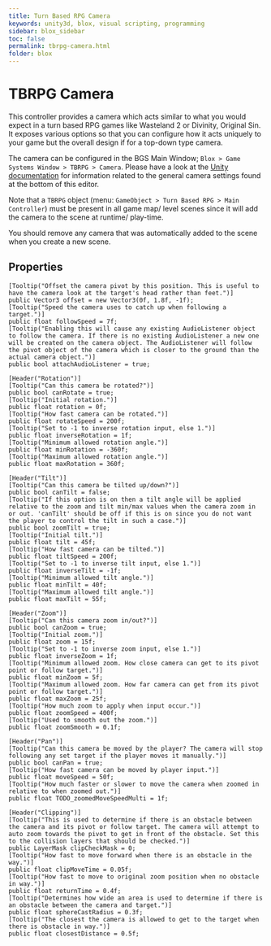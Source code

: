 ```yaml
---
title: Turn Based RPG Camera
keywords: unity3d, blox, visual scripting, programming
sidebar: blox_sidebar
toc: false
permalink: tbrpg-camera.html
folder: blox
---
```


TBRPG Camera
============

This controller provides a camera which acts similar to what you would expect in a turn based RPG games like Wasteland 2 or Divinity, Original Sin. It exposes various options so that you can configure how it acts uniquely to your game but the overall design if for a top-down type camera.

The camera can be configured in the BGS Main Window; `Blox > Game Systems Window > TBRPG > Camera`. Please have a look at the [Unity documentation](https://docs.unity3d.com/Manual/class-Camera.html) for information related to the general camera settings found at the bottom of this editor.

Note that a `TBRPG` object (menu: `GameObject > Turn Based RPG > Main Controller`) must be present in all game map/ level scenes since it will add the camera to the scene at runtime/ play-time.

You should remove any camera that was automatically added to the scene when you create a new scene.

Properties
----------

```
[Tooltip("Offset the camera pivot by this position. This is useful to have the camera look at the target's head rather than feet.")]
public Vector3 offset = new Vector3(0f, 1.8f, -1f);
[Tooltip("Speed the camera uses to catch up when following a target.")]
public float followSpeed = 7f;
[Tooltip("Enabling this will cause any existing AudioListener object to follow the camera. If there is no existing AudioListener a new one will be created on the camera object. The AudioListener will follow the pivot object of the camera which is closer to the ground than the actual camera object.")]
public bool attachAudioListener = true;

[Header("Rotation")]
[Tooltip("Can this camera be rotated?")]
public bool canRotate = true;		
[Tooltip("Initial rotation.")]
public float rotation = 0f;
[Tooltip("How fast camera can be rotated.")]
public float rotateSpeed = 200f;
[Tooltip("Set to -1 to inverse rotation input, else 1.")]
public float inverseRotation = 1f;
[Tooltip("Minimum allowed rotation angle.")]
public float minRotation = -360f;
[Tooltip("Maximum allowed rotation angle.")]
public float maxRotation = 360f;

[Header("Tilt")]
[Tooltip("Can this camera be tilted up/down?")]		
public bool canTilt = false;
[Tooltip("If this option is on then a tilt angle will be applied relative to the zoom and tilt min/max values when the camera zoom in or out. 'canTilt' should be off if this is on since you do not want the player to control the tilt in such a case.")]
public bool zoomTilt = true;
[Tooltip("Initial tilt.")]
public float tilt = 45f;
[Tooltip("How fast camera can be tilted.")]
public float tiltSpeed = 200f;
[Tooltip("Set to -1 to inverse tilt input, else 1.")]
public float inverseTilt = -1f;
[Tooltip("Minimum allowed tilt angle.")]
public float minTilt = 40f;
[Tooltip("Maximum allowed tilt angle.")]
public float maxTilt = 55f;

[Header("Zoom")]
[Tooltip("Can this camera zoom in/out?")]		
public bool canZoom = true;
[Tooltip("Initial zoom.")]
public float zoom = 15f;
[Tooltip("Set to -1 to inverse zoom input, else 1.")]
public float inverseZoom = 1f;
[Tooltip("Minimum allowed zoom. How close camera can get to its pivot point or follow target.")]
public float minZoom = 5f;
[Tooltip("Maximum allowed zoom. How far camera can get from its pivot point or follow target.")]
public float maxZoom = 25f;
[Tooltip("How much zoom to apply when input occur.")]
public float zoomSpeed = 400f;
[Tooltip("Used to smooth out the zoom.")]
public float zoomSmooth = 0.1f;

[Header("Pan")]
[Tooltip("Can this camera be moved by the player? The camera will stop following any set target if the player moves it manually.")]
public bool canPan = true;
[Tooltip("How fast camera can be moved by player input.")]
public float moveSpeed = 50f;
[Tooltip("How much faster or slower to move the camera when zoomed in relative to when zoomed out.")]
public float TODO_zoomedMoveSpeedMulti = 1f;

[Header("Clipping")]
[Tooltip("This is used to determine if there is an obstacle between the camera and its pivot or follow target. The camera will attempt to auto zoom towards the pivot to get in front of the obstacle. Set this to the collision layers that should be checked.")]
public LayerMask clipCheckMask = 0;
[Tooltip("How fast to move forward when there is an obstacle in the way.")]
public float clipMoveTime = 0.05f;
[Tooltip("How fast to move to original zoom position when no obstacle in way.")]
public float returnTime = 0.4f;
[Tooltip("Determines how wide an area is used to determine if there is an obstacle between the camera and target.")]
public float sphereCastRadius = 0.3f;
[Tooltip("The closest the camera is allowed to get to the target when there is obstacle in way.")]
public float closestDistance = 0.5f;
```